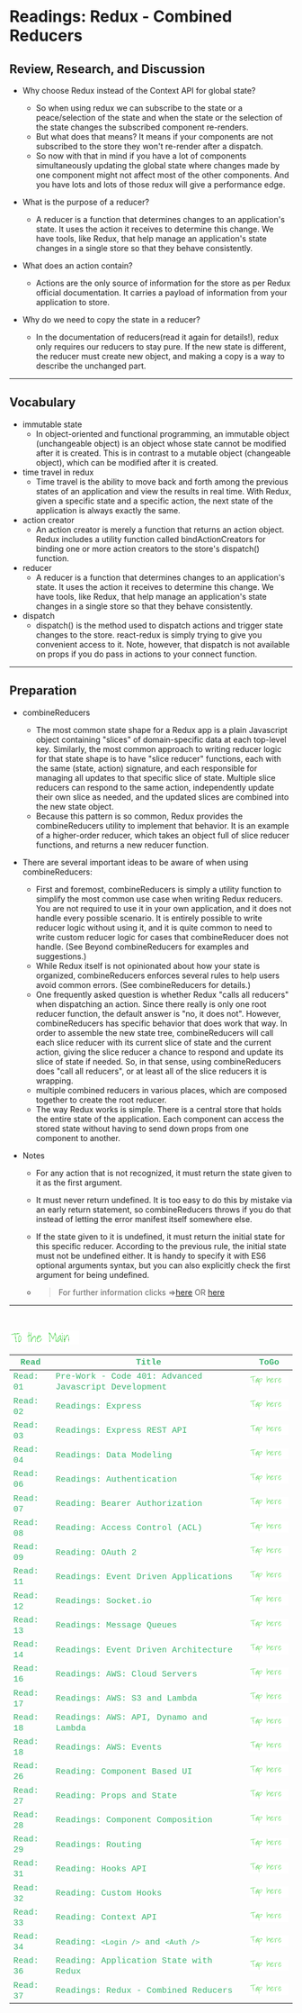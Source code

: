 # Readings: Redux - Combined Reducers

## Review, Research, and Discussion

- Why choose Redux instead of the Context API for global state?
  - So when using redux we can subscribe to the state or a peace/selection of the state and when the state or the selection of the state changes the subscribed component re-renders.
  - But what does that means? It means if your components are not subscribed to the store they won't re-render after a dispatch.
  - So now with that in mind if you have a lot of components simultaneously updating the global state where changes made by one component might not affect most of the other components. And you have lots and lots of those redux will give a performance edge.
- What is the purpose of a reducer?
  - A reducer is a function that determines changes to an application's state. It uses the action it receives to determine this change. We have tools, like Redux, that help manage an application's state changes in a single store so that they behave consistently.

- What does an action contain?
  - Actions are the only source of information for the store as per Redux official documentation. It carries a payload of information from your application to store.

- Why do we need to copy the state in a reducer?
  - In the documentation of reducers(read it again for details!), redux only requires our reducers to stay pure. If the new state is different, the reducer must create new object, and making a copy is a way to describe the unchanged part.

---

## Vocabulary

- immutable state
  - In object-oriented and functional programming, an immutable object (unchangeable object) is an object whose state cannot be modified after it is created. This is in contrast to a mutable object (changeable object), which can be modified after it is created.
- time travel in redux
  - Time travel is the ability to move back and forth among the previous states of an application and view the results in real time. With Redux, given a specific state and a specific action, the next state of the application is always exactly the same.
- action creator
  - An action creator is merely a function that returns an action object. Redux includes a utility function called bindActionCreators for binding one or more action creators to the store's dispatch() function.
- reducer
  - A reducer is a function that determines changes to an application's state. It uses the action it receives to determine this change. We have tools, like Redux, that help manage an application's state changes in a single store so that they behave consistently.
- dispatch
  - dispatch() is the method used to dispatch actions and trigger state changes to the store. react-redux is simply trying to give you convenient access to it. Note, however, that dispatch is not available on props if you do pass in actions to your connect function.

---

## Preparation

- combineReducers
  - The most common state shape for a Redux app is a plain Javascript object containing "slices" of domain-specific data at each top-level key. Similarly, the most common approach to writing reducer logic for that state shape is to have "slice reducer" functions, each with the same (state, action) signature, and each responsible for managing all updates to that specific slice of state. Multiple slice reducers can respond to the same action, independently update their own slice as needed, and the updated slices are combined into the new state object.
  - Because this pattern is so common, Redux provides the combineReducers utility to implement that behavior. It is an example of a higher-order reducer, which takes an object full of slice reducer functions, and returns a new reducer function.
- There are several important ideas to be aware of when using combineReducers:
  - First and foremost, combineReducers is simply a utility function to simplify the most common use case when writing Redux reducers. You are not required to use it in your own application, and it does not handle every possible scenario. It is entirely possible to write reducer logic without using it, and it is quite common to need to write custom reducer logic for cases that combineReducer does not handle. (See Beyond combineReducers for examples and suggestions.)
  - While Redux itself is not opinionated about how your state is organized, combineReducers enforces several rules to help users avoid common errors. (See combineReducers for details.)
  - One frequently asked question is whether Redux "calls all reducers" when dispatching an action. Since there really is only one root reducer function, the default answer is "no, it does not". However, combineReducers has specific behavior that does work that way. In order to assemble the new state tree, combineReducers will call each slice reducer with its current slice of state and the current action, giving the slice reducer a chance to respond and update its slice of state if needed. So, in that sense, using combineReducers does "call all reducers", or at least all of the slice reducers it is wrapping.
  - multiple combined reducers in various places, which are composed together to create the root reducer.
  - The way Redux works is simple. There is a central store that holds the entire state of the application. Each component can access the stored state without having to send down props from one component to another.

- Notes
  - For any action that is not recognized, it must return the state given to it as the first argument.
  - It must never return undefined. It is too easy to do this by mistake via an early return statement, so combineReducers throws if you do that instead of letting the error manifest itself somewhere else.
  - If the state given to it is undefined, it must return the initial state for this specific reducer. According to the previous rule, the initial state must not be undefined either. It is handy to specify it with ES6 optional arguments syntax, but you can also explicitly check the first argument for being undefined.

  - > For further information clicks =>[here](https://redux.js.org/api/combinereducers/) OR [here](https://redux.js.org/usage/structuring-reducers/using-combinereducers/)

---

<br>

[<img src="assets/main.gif">](README)
<br>

| <span style="font-family:Courier New; font-size:15px;color:rgb(60, 179, 113)"> **Read** </span> | <span style="font-family:Courier New; font-size:15px;color:rgb(60, 179, 113)"> **Title** </span>                                          | <span style="font-family:Courier New; font-size:15px;color:rgb(60, 179, 113)"> **ToGo** </span> |
| ----------------------------------------------------------------------------------------------- | ----------------------------------------------------------------------------------------------------------------------------------------- | ----------------------------------------------------------------------------------------------- |
| <span style="font-family:Courier New; font-size:15px;color:rgb(60, 179, 113)"> Read: 01 </span> | <span style="font-family:Courier New; font-size:15px;color:rgb(60, 179, 113)">Pre-Work - Code 401: Advanced Javascript Development</span> | [<img src="assets/taphere.gif">](class-01)                                                      |
| <span style="font-family:Courier New; font-size:15px;color:rgb(60, 179, 113)"> Read: 02 </span> | <span style="font-family:Courier New; font-size:15px;color:rgb(60, 179, 113)">Readings: Express</span>                                    | [<img src="assets/taphere.gif">](class-02)                                                      |
| <span style="font-family:Courier New; font-size:15px;color:rgb(60, 179, 113)"> Read: 03 </span> | <span style="font-family:Courier New; font-size:15px;color:rgb(60, 179, 113)">Readings: Express REST API</span>                           | [<img src="assets/taphere.gif">](class-03)                                                      |
| <span style="font-family:Courier New; font-size:15px;color:rgb(60, 179, 113)"> Read: 04 </span> | <span style="font-family:Courier New; font-size:15px;color:rgb(60, 179, 113)">Readings: Data Modeling</span>                              | [<img src="assets/taphere.gif">](class-04)                                                      |
| <span style="font-family:Courier New; font-size:15px;color:rgb(60, 179, 113)"> Read: 06 </span> | <span style="font-family:Courier New; font-size:15px;color:rgb(60, 179, 113)">Readings: Authentication</span>                             | [<img src="assets/taphere.gif">](class-06)                                                      |
| <span style="font-family:Courier New; font-size:15px;color:rgb(60, 179, 113)"> Read: 07 </span> | <span style="font-family:Courier New; font-size:15px;color:rgb(60, 179, 113)">Reading: Bearer Authorization</span>                        | [<img src="assets/taphere.gif">](class-07)                                                      |
| <span style="font-family:Courier New; font-size:15px;color:rgb(60, 179, 113)"> Read: 08 </span> | <span style="font-family:Courier New; font-size:15px;color:rgb(60, 179, 113)">Reading: Access Control (ACL)</span>                        | [<img src="assets/taphere.gif">](class-08)                                                      |
| <span style="font-family:Courier New; font-size:15px;color:rgb(60, 179, 113)"> Read: 09 </span> | <span style="font-family:Courier New; font-size:15px;color:rgb(60, 179, 113)">Reading: OAuth 2</span>                                     | [<img src="assets/taphere.gif">](class-09)                                                      |
| <span style="font-family:Courier New; font-size:15px;color:rgb(60, 179, 113)"> Read: 11 </span> | <span style="font-family:Courier New; font-size:15px;color:rgb(60, 179, 113)">Readings: Event Driven Applications</span>                  | [<img src="assets/taphere.gif">](class-11)                                                      |
| <span style="font-family:Courier New; font-size:15px;color:rgb(60, 179, 113)"> Read: 12 </span> | <span style="font-family:Courier New; font-size:15px;color:rgb(60, 179, 113)">Readings: Socket.io</span>                                  | [<img src="assets/taphere.gif">](class-12)                                                      |
| <span style="font-family:Courier New; font-size:15px;color:rgb(60, 179, 113)"> Read: 13 </span> | <span style="font-family:Courier New; font-size:15px;color:rgb(60, 179, 113)">Readings: Message Queues</span>                             | [<img src="assets/taphere.gif">](class-13)                                                      |
| <span style="font-family:Courier New; font-size:15px;color:rgb(60, 179, 113)"> Read: 14 </span> | <span style="font-family:Courier New; font-size:15px;color:rgb(60, 179, 113)">Readings: Event Driven Architecture</span>                  | [<img src="assets/taphere.gif">](class-14)                                                      |
| <span style="font-family:Courier New; font-size:15px;color:rgb(60, 179, 113)"> Read: 16 </span> | <span style="font-family:Courier New; font-size:15px;color:rgb(60, 179, 113)">Readings: AWS: Cloud Servers</span>                         | [<img src="assets/taphere.gif">](class-16)                                                      |
| <span style="font-family:Courier New; font-size:15px;color:rgb(60, 179, 113)"> Read: 17 </span> | <span style="font-family:Courier New; font-size:15px;color:rgb(60, 179, 113)">Readings: AWS: S3 and Lambda</span>                         | [<img src="assets/taphere.gif">](class-17)                                                      |
| <span style="font-family:Courier New; font-size:15px;color:rgb(60, 179, 113)"> Read: 18 </span> | <span style="font-family:Courier New; font-size:15px;color:rgb(60, 179, 113)">Readings: AWS: API, Dynamo and Lambda</span>                | [<img src="assets/taphere.gif">](class-18)                                                      |
| <span style="font-family:Courier New; font-size:15px;color:rgb(60, 179, 113)"> Read: 18 </span> | <span style="font-family:Courier New; font-size:15px;color:rgb(60, 179, 113)">Readings: AWS: Events</span>                                | [<img src="assets/taphere.gif">](class-19)                                                      |
| <span style="font-family:Courier New; font-size:15px;color:rgb(60, 179, 113)"> Read: 26 </span> | <span style="font-family:Courier New; font-size:15px;color:rgb(60, 179, 113)">Reading: Component Based UI</span>                          | [<img src="assets/taphere.gif">](class-26)                                                      |
| <span style="font-family:Courier New; font-size:15px;color:rgb(60, 179, 113)"> Read: 27 </span> | <span style="font-family:Courier New; font-size:15px;color:rgb(60, 179, 113)">Reading: Props and State</span>                             | [<img src="assets/taphere.gif">](class-27)                                                      |
| <span style="font-family:Courier New; font-size:15px;color:rgb(60, 179, 113)"> Read: 28 </span> | <span style="font-family:Courier New; font-size:15px;color:rgb(60, 179, 113)">Readings: Component Composition</span>                      | [<img src="assets/taphere.gif">](class-28)                                                      |
| <span style="font-family:Courier New; font-size:15px;color:rgb(60, 179, 113)"> Read: 29 </span> | <span style="font-family:Courier New; font-size:15px;color:rgb(60, 179, 113)">Readings: Routing</span>                                    | [<img src="assets/taphere.gif">](class-29)                                                      |
| <span style="font-family:Courier New; font-size:15px;color:rgb(60, 179, 113)"> Read: 31 </span> | <span style="font-family:Courier New; font-size:15px;color:rgb(60, 179, 113)">Reading: Hooks API</span>                                   | [<img src="assets/taphere.gif">](class-31)                                                      |
| <span style="font-family:Courier New; font-size:15px;color:rgb(60, 179, 113)"> Read: 32 </span> | <span style="font-family:Courier New; font-size:15px;color:rgb(60, 179, 113)">Reading: Custom Hooks</span>                                | [<img src="assets/taphere.gif">](class-32)                                                      |
| <span style="font-family:Courier New; font-size:15px;color:rgb(60, 179, 113)"> Read: 33 </span> | <span style="font-family:Courier New; font-size:15px;color:rgb(60, 179, 113)">Reading: Context API</span>                                 | [<img src="assets/taphere.gif">](class-33)                                                      |
| <span style="font-family:Courier New; font-size:15px;color:rgb(60, 179, 113)"> Read: 34 </span> | <span style="font-family:Courier New; font-size:15px;color:rgb(60, 179, 113)">Reading: `<Login />` and `<Auth />`</span>                  | [<img src="assets/taphere.gif">](class-34)                                                      |
| <span style="font-family:Courier New; font-size:15px;color:rgb(60, 179, 113)"> Read: 36 </span>      | <span style="font-family:Courier New; font-size:15px;color:rgb(60, 179, 113)">Reading: Application State with Redux</span>       |[<img src="assets/taphere.gif">](class-36)|
| <span style="font-family:Courier New; font-size:15px;color:rgb(60, 179, 113)"> Read: 37 </span>      | <span style="font-family:Courier New; font-size:15px;color:rgb(60, 179, 113)">Readings: Redux - Combined Reducers</span>       |[<img src="assets/taphere.gif">](class-37)|
